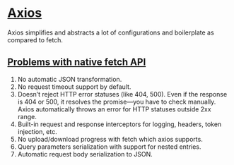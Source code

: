 # [Axios](https://axios-http.com/docs/intro)

Axios simplifies and abstracts a lot of configurations and boilerplate as compared to fetch.

## [Problems with native fetch API](https://axios-http.com/docs/intro)

1. No automatic JSON transformation.
2. No request timeout support by default.
3. Doesn’t reject HTTP error statuses (like 404, 500). Even if the response is 404 or 500, it resolves the promise—you have to check manually. Axios automatically throws an error for HTTP statuses outside 2xx range.
4. Built-in request and response interceptors for logging, headers, token injection, etc.
5. No upload/download progress with fetch which axios supports.
6. Query parameters serialization with support for nested entries.
7. Automatic request body serialization to JSON.
